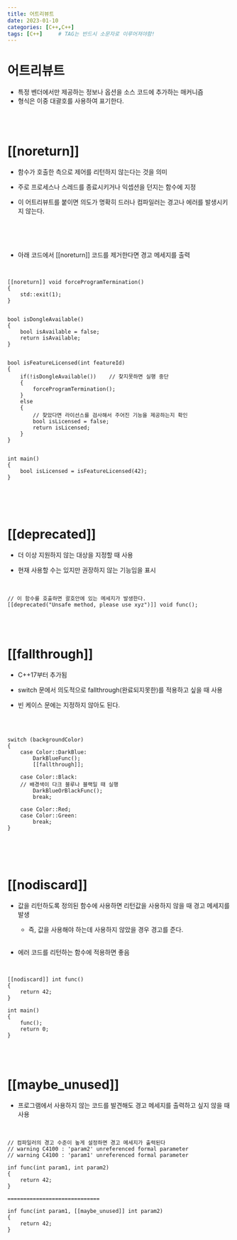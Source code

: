 ```yaml
---
title: 어트리뷰트
date: 2023-01-10
categories: [C++,C++]
tags: [C++]		# TAG는 반드시 소문자로 이루어져야함!
---
```


어트리뷰트
================
* 특정 벤더에서만 제공하는 정보나 옵션을 소스 코드에 추가하는 매커니즘
* 형식은 이중 대괄호를 사용하여 표기한다.

<br><br>



[[noreturn]]
=======================
* 함수가 호출한 측으로 제어를 리턴하지 않는다는 것을 의미

* 주로 프로세스나 스레드를 종료시키거나 익셉션을 던지는 함수에 지정

* 이 어트리뷰트를 붙이면 의도가 명확히 드러나 컴파일러는 경고나 에러를 발생시키지 않는다.

<br><br><br>

* 아래 코드에서 [[noreturn]] 코드를 제거한다면 경고 메세지를 출력

<br>

    [[noreturn]] void forceProgramTermination()
    {
        std::exit(1);
    }


    bool isDongleAvailable()
    {
        bool isAvailable = false;
        return isAvailable;
    }


    bool isFeatureLicensed(int featureId)
    {
        if(!isDongleAvailable())    // 찾지못하면 실행 중단
        {
            forceProgramTermination();
        }
        else
        {
            // 찾았다면 라이선스를 검사해서 주어진 기능을 제공하는지 확인
            bool isLicensed = false;
            return isLicensed;
        }
    }


    int main()
    {
        bool isLicensed = isFeatureLicensed(42);
    }


<br><br><br>


[[deprecated]]
======================
* 더 이상 지원하지 않는 대상을 지정할 때 사용

* 현재 사용할 수는 있지만 권장하지 않는 기능임을 표시

<br>

    // 이 함수를 호출하면 괄호안에 있는 메세지가 발생한다.
    [[deprecated("Unsafe method, please use xyz")]] void func();

<br><br>

[[fallthrough]]
=============================
* C++17부터 추가됨

* switch 문에서 의도적으로 fallthrough(완료되지못한)를 적용하고 싶을 때 사용

* 빈 케이스 문에는 지정하지 않아도 된다.

<br><br>

    switch (backgroundColor)
    {
        case Color::DarkBlue:
            DarkBlueFunc();
            [[fallthrough]];

        case Color::Black:
        // 배경색이 다크 블루나 블랙일 때 실행
            DarkBlueOrBlackFunc();
            break;
        
        case Color::Red;
        case Color::Green:
            break;
    }

<br><br><br>

[[nodiscard]]
===========================
* 값을 리턴하도록 정의된 함수에 사용하면 리턴값을 사용하지 않을 때 경고 메세지를 발생

  * 즉, 값을 사용해야 하는데 사용하지 않았을 경우 경고를 준다.<br><br>
  
* 에러 코드를 리턴하는 함수에 적용하면 좋음

<br>

    [[nodiscard]] int func()
    {
        return 42;
    }

    int main()
    {
        func(); 
        return 0;
    }

<br><br>

[[maybe_unused]]
=========================
* 프로그램에서 사용하지 않는 코드를 발견해도 경고 메세지를 출력하고 싶지 않을 때 사용
  
<br>

    // 컴파일러의 경고 수준이 높게 설정하면 경고 메세지가 출력된다
    // warning C4100 : 'param2' unreferenced formal parameter
    // warning C4100 : 'param1' unreferenced formal parameter

    inf func(int param1, int param2)
    {
        return 42;
    }

    =============================

    inf func(int param1, [[maybe_unused]] int param2)
    {
        return 42;
    }